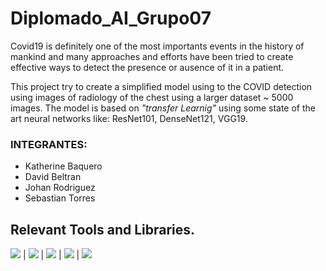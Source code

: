 # Diplomado_AI_Grupo07

Covid19 is definitely one of the most importants events in the history of mankind and  many approaches and efforts have been tried to create effective ways to detect the presence or ausence of it in a patient.

This project try to create a simplified model using  to the COVID detection using images of radiology of the chest using a larger dataset ~ 5000 images. The model is based on *"transfer Learnig"* using some state of the art neural networks like: ResNet101, DenseNet121, VGG19. 

### INTEGRANTES: 
- Katherine Baquero
- David Beltran
- Johan Rodriguez
- Sebastian Torres

## Relevant Tools and Libraries.
<img src="https://img.shields.io/badge/-Python-brightgreen"> |  <img src="https://img.shields.io/badge/-OpenCV-brightgreen"> | <img src="https://img.shields.io/badge/-Tensorflow-orange"> |  <img src="https://img.shields.io/badge/-Github-informational"> | <img src="https://img.shields.io/badge/-Sklearn-critical"> 

